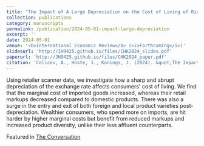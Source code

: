 ```yaml
---
title: "The Impact of A Large Depreciation on the Cost of Living of Rich and Poor Consumers"
collection: publications
category: manuscripts
permalink: /publication/2024-05-01-impact-large-depreciation
excerpt: ''
date: 2024-05-01
venue: '<b>International Economic Review</b> (<i>Forthcoming</i>)'
slidesurl: 'http://JH9425.github.io/files/CHK2024_slides.pdf'
paperurl: 'http://JH9425.github.io/files/CHK2024_paper.pdf'
citation: 'Colicev, A., Hoste, J., Konings, J. (2024). &quot;The Impact of A Large Depreciation on the Cost of Living of Rich and Poor Consumers.&quot; <i>International Economic Review</i>. Forthcoming.'
---
```


Using retailer scanner data, we investigate how a sharp and abrupt depreciation of the exchange rate affects consumers' cost of living. We find that the marginal cost of imported goods increased, whereas their retail markups decreased compared to domestic products. There was also a surge in the entry and exit of both foreign and local product varieties post-depreciation. Wealthier consumers, who spend more on imports, are hit harder by higher marginal costs but benefit from reduced markups and increased product diversity, unlike their less affluent counterparts.

Featured in [The Conversation](https://theconversation.com/how-a-currency-devaluation-in-kazakhstan-made-the-countrys-poor-worse-off-234333)